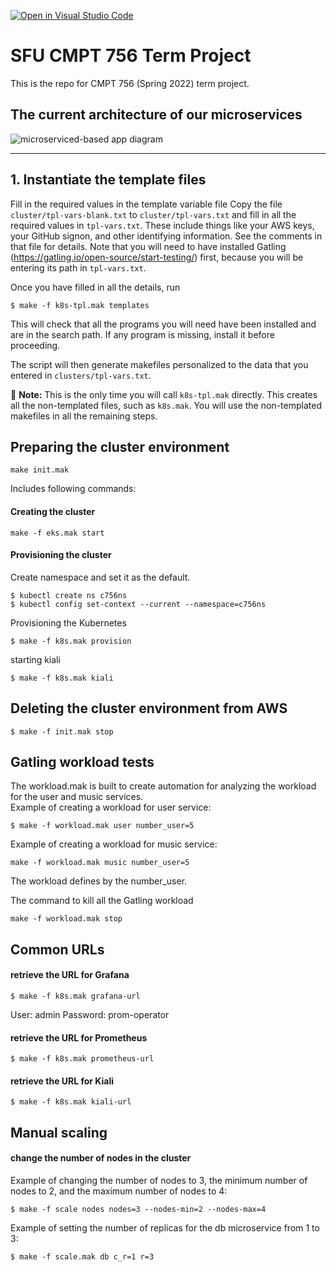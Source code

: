 [![Open in Visual Studio Code](https://classroom.github.com/assets/open-in-vscode-f059dc9a6f8d3a56e377f745f24479a46679e63a5d9fe6f495e02850cd0d8118.svg)](https://classroom.github.com/online_ide?assignment_repo_id=7229864&assignment_repo_type=AssignmentRepo)
# SFU CMPT 756 Term Project

This is the repo for CMPT 756 (Spring 2022) term project.

<!-- 
## Execution environemt comments
This repository is desinged and develop to run on the EKS (Elastic Kubernetes Service) of AWS.
--- -->

## The current architecture of our microservices
![microserviced-based app diagram](https://user-images.githubusercontent.com/44685975/159101267-cfe1dabf-2752-41cd-a1b4-b075f8656edb.jpg)

---
## 1. Instantiate the template files

Fill in the required values in the template variable file
Copy the file `cluster/tpl-vars-blank.txt` to `cluster/tpl-vars.txt` and fill in all the required values in `tpl-vars.txt`. These include things like your AWS keys, your GitHub signon, and other identifying information. See the comments in that file for details. Note that you will need to have installed Gatling (https://gatling.io/open-source/start-testing/) first, because you will be entering its path in `tpl-vars.txt`.

Once you have filled in all the details, run
~~~
$ make -f k8s-tpl.mak templates
~~~
This will check that all the programs you will need have been installed and are in the search path. If any program is missing, install it before proceeding.

The script will then generate makefiles personalized to the data that you entered in `clusters/tpl-vars.txt`.

:loudspeaker: **Note:** This is the only time you will call `k8s-tpl.mak` directly. This creates all the non-templated files, such as `k8s.mak`. You will use the non-templated makefiles in all the remaining steps.

## Preparing the cluster environment
~~~
make init.mak
~~~
Includes following commands:

#### Creating the cluster
~~~
make -f eks.mak start
~~~

#### Provisioning the cluster
Create namespace and set it as the default.
~~~
$ kubectl create ns c756ns
$ kubectl config set-context --current --namespace=c756ns
~~~
Provisioning the Kubernetes
~~~
$ make -f k8s.mak provision
~~~
starting kiali
~~~
$ make -f k8s.mak kiali
~~~

## Deleting the cluster environment from AWS
~~~
$ make -f init.mak stop
~~~

## Gatling workload tests
The workload.mak is built to create automation for analyzing the workload for the user and music services.  
Example of creating a workload for user service:
~~~
$ make -f workload.mak user number_user=5
~~~
Example of creating a workload for music service:
~~~
make -f workload.mak music number_user=5
~~~
The workload defines by the number_user.

The command to kill all the Gatling workload
~~~
make -f workload.mak stop
~~~
## Common URLs 
#### retrieve the URL for Grafana
~~~
$ make -f k8s.mak grafana-url
~~~
User: admin
Password: prom-operator

#### retrieve the URL for Prometheus
~~~
$ make -f k8s.mak prometheus-url
~~~

#### retrieve the URL for Kiali
~~~
$ make -f k8s.mak kiali-url
~~~

## Manual scaling  

#### change the number of nodes in the cluster
Example of changing the number of nodes to 3, the minimum number of nodes to 2, and the maximum number of nodes to 4:
~~~
$ make -f scale nodes nodes=3 --nodes-min=2 --nodes-max=4
~~~

Example of setting the number of replicas for the db microservice from 1 to 3:
~~~
$ make -f scale.mak db c_r=1 r=3
~~~